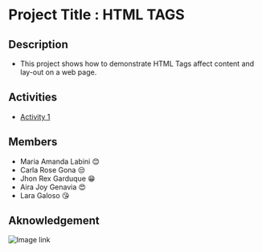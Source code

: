 # Project Title : HTML TAGS 

## Description
- This project shows how to demonstrate HTML Tags affect content and lay-out on a web page.
## Activities
- [Activity 1](https://github.com/JhonRexGarduque/HTML-file/blob/main/activity1.html)
## Members
- Maria Amanda Labini 😊
- Carla Rose Gona 😒
- Jhon Rex Garduque 😁
- Aira Joy Genavia 😍
- Lara Galoso 😘
## Aknowledgement
![Image link](https://media.tenor.com/PklKfxjCKHEAAAAC/gif.gif)

